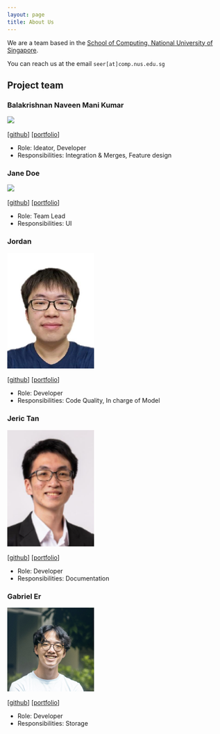```yaml
---
layout: page
title: About Us
---
```


We are a team based in the [School of Computing, National University of Singapore](https://www.comp.nus.edu.sg).

You can reach us at the email `seer[at]comp.nus.edu.sg`

## Project team

### Balakrishnan Naveen Mani Kumar

<img src="images/balkinaveen.png" width="200px">

[[github](https://github.com/balkinaveen)]
[[portfolio](team/naveen.md)]

* Role: Ideator, Developer
* Responsibilities: Integration & Merges, Feature design

### Jane Doe

<img src="images/johndoe.png" width="200px">

[[github](http://github.com/johndoe)]
[[portfolio](team/johndoe)]

* Role: Team Lead
* Responsibilities: UI

### Jordan

<img src="images/ngjsjordan.png" width="200px">

[[github](http://github.com/ngjsjordan)] [[portfolio](team/ngjsjordan.md)]

* Role: Developer
* Responsibilities: Code Quality, In charge of Model

### Jeric Tan

<img src="images/jeric_tan.png" width="200px">

[[github](http://github.com/jeric_tan)]
[[portfolio](team/johndoe.md)]

* Role: Developer
* Responsibilities: Documentation

### Gabriel Er

<img src="images/gab-er.png" width="200px">

[[github](https://github.com/gab-er)]
[[portfolio](team/gab-er.md)]

* Role: Developer
* Responsibilities: Storage
